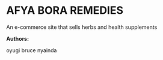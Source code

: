 # AFYA BORA REMEDIES

An e-commerce site that sells herbs and health supplements

**Authors:**

oyugi bruce nyainda
